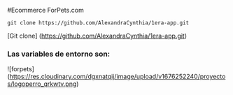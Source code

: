 #Ecommerce ForPets.com

 ```
 git clone https://github.com/AlexandraCynthia/1era-app.git
``` 

[Git clone] (https://github.com/AlexandraCynthia/1era-app.git)

### Las variables de entorno son:

![forpets] (https://res.cloudinary.com/dgxnatqij/image/upload/v1676252240/proyectos/logoperro_qrkwtv.png)